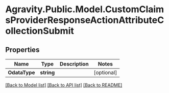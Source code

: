 # Agravity.Public.Model.CustomClaimsProviderResponseActionAttributeCollectionSubmit

## Properties

Name | Type | Description | Notes
------------ | ------------- | ------------- | -------------
**OdataType** | **string** |  | [optional] 

[[Back to Model list]](../README.md#documentation-for-models) [[Back to API list]](../README.md#documentation-for-api-endpoints) [[Back to README]](../README.md)

